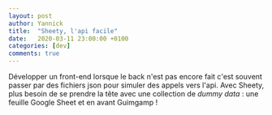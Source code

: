 ```yaml
---
layout: post
author: Yannick
title:  "Sheety, l'api facile"
date:   2020-03-11 23:00:00 +0100
categories: [dev]
comments: true
---
```


Développer un front-end lorsque le back n'est pas encore fait c'est souvent passer par des fichiers json pour simuler des appels vers l'api. Avec Sheety, plus besoin de se prendre la tête avec une collection de *dummy data* : une feuille Google Sheet et en avant Guimgamp !
